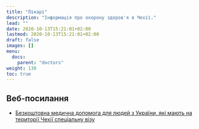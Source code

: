 ```yaml
---
title: "Лікарі"
description: "Інформація про охорону здоров'я в Чехії."
lead: ""
date: 2020-10-13T15:21:01+02:00
lastmod: 2020-10-13T15:21:01+02:00
draft: false
images: []
menu:
  docs:
    parent: "doctors"
weight: 130
toc: true
---
```

## Веб-посилання

* [Безкоштовнa медичнa допомогa для людей з України, які мають на території Чехії спеціальну візу](https://lekariproukrajinu.cz/uk/)
